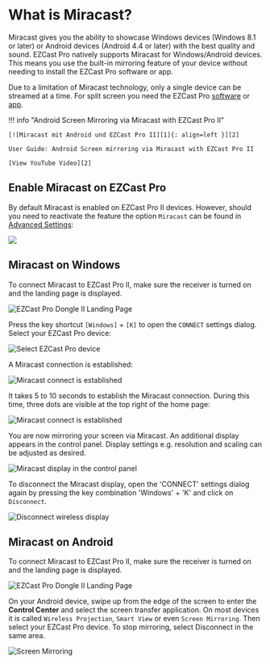 # What is Miracast?

Miracast gives you the ability to showcase Windows devices (Windows 8.1 or later) or Android devices (Android 4.4 or later) with the best quality and sound. EZCast Pro natively supports Miracast for Windows/Android devices. This means you use the built-in mirroring feature of your device without needing to install the EZCast Pro software or app.

Due to a limitation of Miracast technology, only a single device can be streamed at a time. For split screen you need the EZCast Pro [software](quickstart.md##windows-and-macos) or [app](quickstart.md#android-and-ios).

!!! info "Android Screen Mirroring via Miracast with EZCast Pro II"

    [![Miracast mit Android und EZCast Pro II][1]{: align=left }][2]
	
	User Guide: Android Screen mirroring via Miracast with EZCast Pro II
	
	[View YouTube Video][2]

  [1]: /assets/img/miracast-android.video.png
  [2]: https://youtu.be/DgkgTIXn2hs
  
## Enable Miracast on EZCast Pro

By default Miracast is enabled on EZCast Pro II devices. However, should you need to reactivate the feature the option `Miracast` can be found in [Advanced Settings](adv.settings.md#Miracast):

![](/assets/img/Miracast.png)

## Miracast on Windows

To connect Miracast to EZCast Pro II, make sure the receiver is turned on and the landing page is displayed.

![EZCast Pro Dongle II Landing Page](/assets/img/ProIIDongle_landingpage.png)

Press the key shortcut `[Windows]` + `[K]` to open the `CONNECT` settings dialog. Select your EZCast Pro device:

![Select EZCast Pro device](/assets/img/ProIIStick-Windows_Miracast_Select_Device.png)

A Miracast connection is established:

![Miracast connect is established](/assets/img/ProIIStick-Windows_Miracast_Connecting.png)

It takes 5 to 10 seconds to establish the Miracast connection. During this time, three dots are visible at the top right of the home page:

![Miracast connect is established](/assets/img/miracast_connecting.png)

You are now mirroring your screen via Miracast. An additional display appears in the control panel. Display settings e.g. resolution and scaling can be adjusted as desired.

![Miracast display in the control panel](/assets/img/Miracast_Display.png)

To disconnect the Miracast display, open the 'CONNECT' settings dialog again by pressing the key combination 'Windows' + 'K' and click on `Disconnect`.

![Disconnect wireless display](/assets/img/ProIIStick-Windows_Miracast_Disconnect.png)

## Miracast on Android

To connect Miracast to EZCast Pro II, make sure the receiver is turned on and the landing page is displayed.

![EZCast Pro Dongle II Landing Page](/assets/img/ProIIDongle_landingpage.png)

On your Android device, swipe up from the edge of the screen to enter the **Control Center** and select the screen transfer application. On most devices it is called `Wireless Projection`, `Smart View` or even `Screen Mirroring`. Then select your EZCast Pro device. To stop mirroring, select Disconnect in the same area.

![Screen Mirroring](/assets/img/miracast.android.png)

